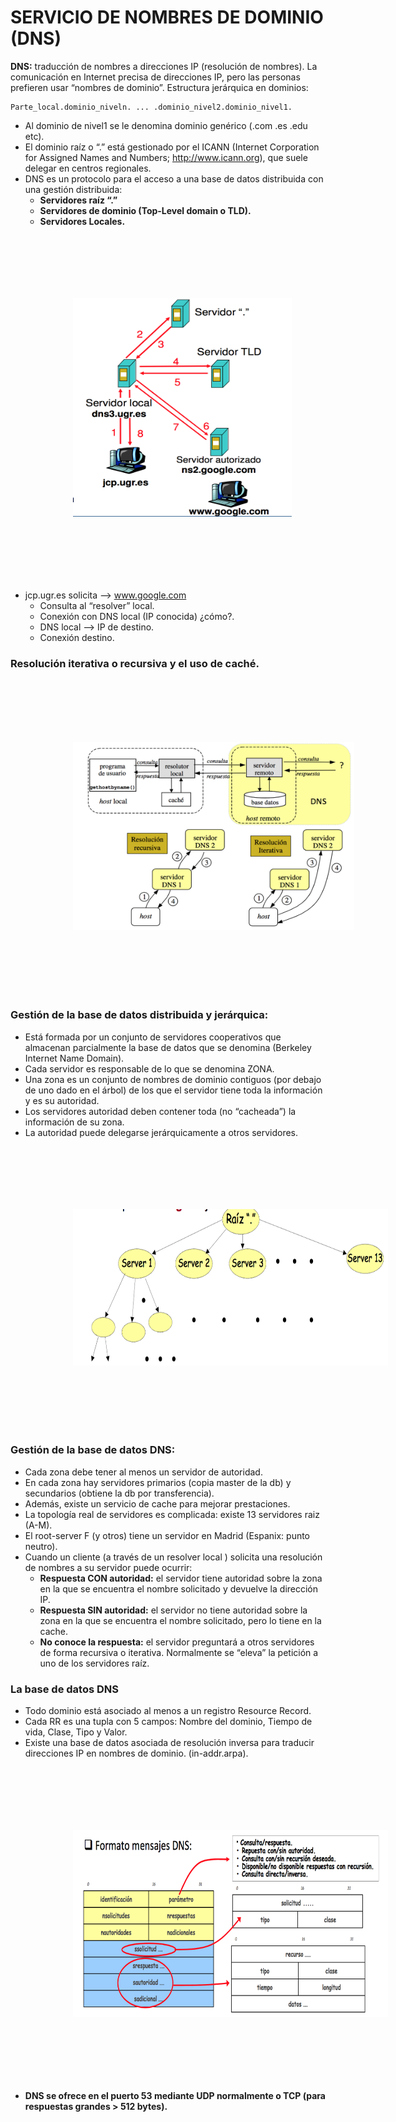 
# SERVICIO DE NOMBRES DE DOMINIO (DNS)

**DNS:** traducción de nombres a direcciones IP (resolución de nombres). La comunicación en Internet precisa de direcciones IP, pero las personas prefieren usar “nombres de dominio”. Estructura jerárquica en dominios:
    
    Parte_local.dominio_niveln. ... .dominio_nivel2.dominio_nivel1.

- Al dominio de nivel1 se le denomina dominio genérico (.com .es .edu etc).
- El dominio raíz o “.” está gestionado por el ICANN (Internet Corporation for Assigned Names and Numbers; http://www.icann.org), que suele delegar en centros regionales.
- DNS es un protocolo para el acceso a una base de datos distribuida con una gestión distribuida:
    - **Servidores raíz “.”**
    - **Servidores de dominio (Top-Level domain o TLD).**
    - **Servidores Locales.**

<img src="./img/dns1.png" style="margin-left:100px" width="350" height="350" hspace="220" vspace="100" />

- jcp.ugr.es solicita --> www.google.com
    - Consulta al “resolver” local.
    - Conexión con DNS local (IP conocida) ¿cómo?.
    - DNS local --> IP de destino.
    - Conexión destino.

### Resolución iterativa o recursiva y el uso de caché.

<img src="./img/dns2.png" style="margin-left:100px" width="450" height="300" hspace="220" vspace="100" />

### Gestión de la base de datos distribuida y jerárquica:

- Está formada por un conjunto de servidores cooperativos que almacenan parcialmente la base de datos que se denomina (Berkeley Internet Name Domain).
- Cada servidor es responsable de lo que se denomina ZONA.
- Una zona es un conjunto de nombres de dominio contiguos (por debajo de uno dado en el árbol) de los que el servidor tiene toda la información y es su autoridad.
- Los servidores autoridad deben contener toda (no “cacheada”) la información de su zona.
- La autoridad puede delegarse jerárquicamente a otros servidores.

<img src="./img/dns3.png" style="margin-left:100px" width="550" height="250" hspace="220" vspace="100" />

### Gestión de la base de datos DNS:
- Cada zona debe tener al menos un servidor de autoridad.
- En cada zona hay servidores primarios (copia master de la db) y secundarios (obtiene la db por transferencia).
- Además, existe un servicio de cache para mejorar prestaciones.
- La topología real de servidores es complicada: existe 13 servidores raiz (A-M).
- El root-server F (y otros) tiene un servidor en Madrid (Espanix: punto neutro).
- Cuando un cliente (a través de un resolver local ) solicita una resolución de nombres a su servidor puede ocurrir:
    - **Respuesta CON autoridad:** el servidor tiene autoridad sobre la zona en la que se encuentra el nombre solicitado y devuelve la dirección IP.
    - **Respuesta SIN autoridad:** el servidor no tiene autoridad sobre la zona en la que se encuentra el nombre solicitado, pero lo tiene en la cache.
    - **No conoce la respuesta:** el servidor preguntará a otros servidores de forma recursiva o iterativa. Normalmente se “eleva” la petición a uno de los servidores raíz.

### La base de datos DNS

- Todo dominio está asociado al menos a un registro Resource Record.
- Cada RR es una tupla con 5 campos: Nombre del dominio, Tiempo de vida, Clase, Tipo y Valor.
- Existe una base de datos asociada de resolución inversa para traducir direcciones IP en nombres de dominio. (in-addr.arpa).

<img src="./img/dns4.png" style="margin-left:100px" width="600" height="300" hspace="220" vspace="100" />

- **DNS se ofrece en el puerto 53 mediante UDP normalmente o TCP (para respuestas grandes > 512 bytes).**
